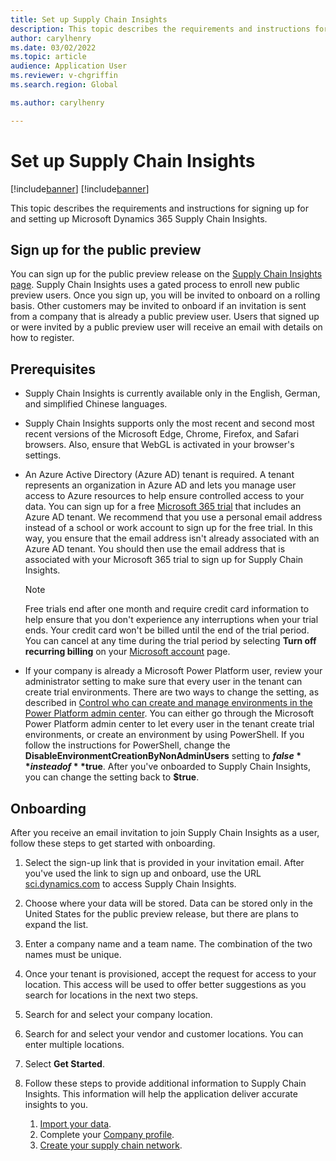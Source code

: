 ```yaml
---
title: Set up Supply Chain Insights
description: This topic describes the requirements and instructions for signing up for and setting up Microsoft Dynamics 365 Supply Chain Insights.
author: carylhenry
ms.date: 03/02/2022
ms.topic: article
audience: Application User
ms.reviewer: v-chgriffin
ms.search.region: Global

ms.author: carylhenry

---
```


# Set up Supply Chain Insights

[!include[banner](includes/banner.md)]
[!include[banner](includes/preview-banner.md)]

This topic describes the requirements and instructions for signing up for and setting up Microsoft Dynamics 365 Supply Chain Insights.

## Sign up for the public preview

You can sign up for the public preview release on the [Supply Chain Insights page](https://dynamics.microsoft.com/supply-chain-insights/). Supply Chain Insights uses a gated process to enroll new public preview users. Once you sign up, you will be invited to onboard on a rolling basis. Other customers may be invited to onboard if an invitation is sent from a company that is already a public preview user. Users that signed up or were invited by a public preview user will receive an email with details on how to register. 

## Prerequisites

- Supply Chain Insights is currently available only in the English, German, and simplified Chinese languages.
- Supply Chain Insights supports only the most recent and second most recent versions of the Microsoft Edge, Chrome, Firefox, and Safari browsers. Also, ensure that WebGL is activated in your browser's settings.
- An Azure Active Directory (Azure AD) tenant is required. A tenant represents an organization in Azure AD and lets you manage user access to Azure resources to help ensure controlled access to your data. You can sign up for a free [Microsoft 365 trial](https://www.microsoft.com/microsoft-365/try) that includes an Azure AD tenant. We recommend that you use a personal email address instead of a school or work account to sign up for the free trial. In this way, you ensure that the email address isn't already associated with an Azure AD tenant. You should then use the email address that is associated with your Microsoft 365 trial to sign up for Supply Chain Insights.

    > [!NOTE]
    > Free trials end after one month and require credit card information to help ensure that you don't experience any interruptions when your trial ends. Your credit card won't be billed until the end of the trial period. You can cancel at any time during the trial period by selecting **Turn off recurring billing** on your [Microsoft account](https://go.microsoft.com/fwlink/p/?LinkID=401325&CLCID=0x409&culture=en-us&country=US) page.

- If your company is already a Microsoft Power Platform user, review your administrator setting to make sure that every user in the tenant can create trial environments. There are two ways to change the setting, as described in [Control who can create and manage environments in the Power Platform admin center](/power-platform/admin/control-environment-creation). You can either go through the Microsoft Power Platform admin center to let every user in the tenant create trial environments, or create an environment by using PowerShell. If you follow the instructions for PowerShell, change the **DisableEnvironmentCreationByNonAdminUsers** setting to **$false** instead of **$true**. After you've onboarded to Supply Chain Insights, you can change the setting back to **$true**.

## Onboarding

After you receive an email invitation to join Supply Chain Insights as a user, follow these steps to get started with onboarding.

1. Select the sign-up link that is provided in your invitation email. After you've used the link to sign up and onboard, use the URL [sci.dynamics.com](https://sci.dynamics.com/) to access Supply Chain Insights.
1. Choose where your data will be stored. Data can be stored only in the United States for the public preview release, but there are plans to expand the list. 
1. Enter a company name and a team name. The combination of the two names must be unique. 
1. Once your tenant is provisioned, accept the request for access to your location. This access will be used to offer better suggestions as you search for locations in the next two steps.
1. Search for and select your company location.
1. Search for and select your vendor and customer locations. You can enter multiple locations.
1. Select **Get Started**.
1. Follow these steps to provide additional information to Supply Chain Insights. This information will help the application deliver accurate insights to you.

    1. [Import your data](ingest-data.md).
    1. Complete your [Company profile](company-profile.md).
    1. [Create your supply chain network](partners.md).
